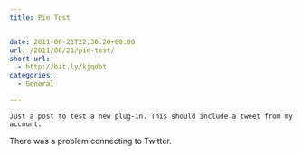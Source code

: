 ```yaml
---
title: Pie Test


date: 2011-06-21T22:36:20+00:00
url: /2011/06/21/pie-test/
short-url:
  - http://bit.ly/kjqdbt
categories:
  - General

---
```

<div class='microid-mailto+http:sha1:41509493f40fb4eff5af3c738ae1a622bb0040dd'>
  
    Just a post to test a new plug-in. This should include a tweet from my account:
   There was a problem connecting to Twitter.
